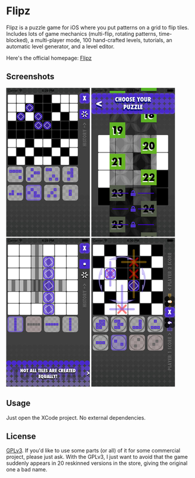 # Flipz

Flipz is a puzzle game for iOS where you put patterns on a grid to flip tiles. 
Includes lots of game mechanics (multi-flip, rotating patterns, time-blocked), a multi-player mode, 100 hand-crafted levels, tutorials, an automatic level generator, and a level editor.

Here's the official homepage: [Flipz](https://poroba.com/flip/flipz.php)

## Screenshots

![Screenshot](/scrsh_invdr.jpg?raw=true "Screenshot 1") ![Screenshot](/scrsh_list.jpg?raw=true "Screenshot 2") ![Screenshot](/scrsh_tut.jpg?raw=true "Screenshot 3") ![Screenshot](/scrsh_vs.jpg?raw=true "Screenshot 4")

## Usage

Just open the XCode project. No external dependencies.

## License

[GPLv3](https://www.gnu.org/licenses/gpl-3.0.en.html).
If you'd like to use some parts (or all) of it for some commercial project, please just ask. With the GPLv3, I just want to avoid that the game suddenly appears in 20 reskinned versions in the store, giving the original one a bad name.
